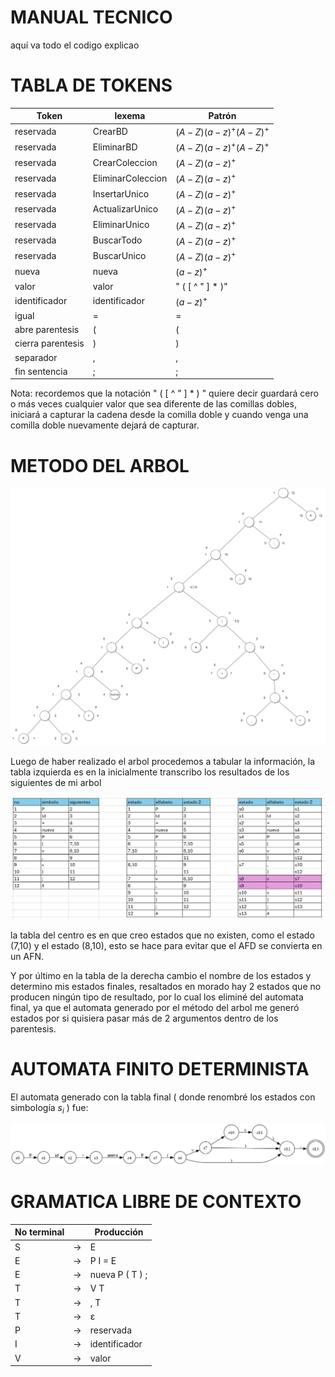 # MANUAL TECNICO

aquí va todo el codigo explicao

# TABLA DE TOKENS

| Token             | lexema            | Patrón                    |
|-------------------|-------------------|---------------------------|
| reservada         | CrearBD           | $(A-Z)(a-z)^{+}(A-Z)^{+}$ |
| reservada         | EliminarBD        | $(A-Z)(a-z)^{+}(A-Z)^{+}$ |
| reservada         | CrearColeccion    | $(A-Z)(a-z)^{+}$          |
| reservada         | EliminarColeccion | $(A-Z)(a-z)^{+}$          |
| reservada         | InsertarUnico     | $(A-Z)(a-z)^{+}$          |
| reservada         | ActualizarUnico   | $(A-Z)(a-z)^{+}$          |
| reservada         | EliminarUnico     | $(A-Z)(a-z)^{+}$          |
| reservada         | BuscarTodo        | $(A-Z)(a-z)^{+}$          |
| reservada         | BuscarUnico       | $(A-Z)(a-z)^{+}$          |
| nueva             | nueva             | $(a-z)^{+}$               |
| valor             | valor             | " ( [ ^ " ] * )"          |
| identificador     | identificador     | $(a-z)^{+}$               |
| igual             | =                 | =                         |
| abre parentesis   | (                 | (                         |
| cierra parentesis | )                 | )                         |
| separador         | ,                 | ,                         |
| fin sentencia     | ;                 | ;                         |

Nota: recordemos que la notación " ( [ ^ " ] * ) " quiere decir guardará cero o más veces cualquier valor que sea diferente de las comillas dobles, iniciará a capturar la cadena desde la comilla doble y cuando venga una comilla doble nuevamente dejará de capturar.

# METODO DEL ARBOL

![Realizacion del arbol](img/arbol.jpeg)

Luego de haber realizado el arbol procedemos a tabular la información, la tabla izquierda es en la inicialmente transcribo los resultados de los siguientes de mi arbol

![Realizacion manual de tablas](img/tabla.jpg)

la tabla del centro es en que creo estados que no existen, como el estado (7,10) y el estado (8,10), esto se hace para evitar que el AFD se convierta en un AFN.

Y por último en la tabla de la derecha cambio el nombre de los estados y determino mis estados finales, resaltados en morado hay 2 estados que no producen ningún tipo de resultado, por lo cual los eliminé del automata final, ya que el automata generado por el método del arbol me generó estados por si quisiera pasar más de 2 argumentos dentro de los parentesis.

# AUTOMATA FINITO DETERMINISTA

El automata generado con la tabla final ( donde renombré los estados con simbología $s_i$ ) fue:

![Automata finito determinista](img/AFD.jpeg)

# GRAMATICA LIBRE DE CONTEXTO

| No terminal |    | Producción       |
|-------------|----|------------------|
| S           | -> | E                |
| E           | -> | P I = E          |
| E           | -> | nueva P ( T ) ;  |
| T           | -> | V T              |
| T           | -> | , T              |
| T           | -> | ε                |
| P           | -> | reservada        |
| I           | -> | identificador    |
| V           | -> | valor            |

